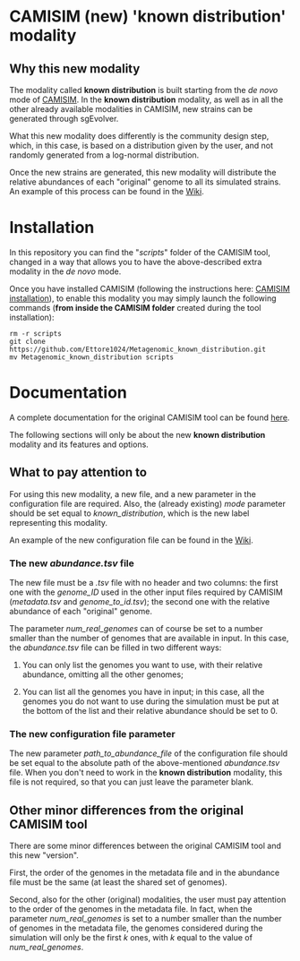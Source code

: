 # CAMISIM (new) 'known distribution' modality

## Why this new modality
The modality called **known distribution** is built starting from the _de novo_ mode of [CAMISIM](https://github.com/CAMI-challenge/CAMISIM).
In the **known distribution** modality, as well as in all the other already available modalities in CAMISIM, new strains can be generated through sgEvolver.

What this new modality does differently is the community design step, which, in this case, is based on a distribution given by the user, and not randomly generated 
from a log-normal distribution.

Once the new strains are generated, this new modality will distribute the relative abundances of each "original" genome to all its simulated strains. An example of this process 
can be found in the [Wiki](https://github.com/Ettore1024/Metagenomic_known_distribution/wiki#redistribution-of-abundances).

# Installation
In this repository you can find the "_scripts_" folder of the CAMISIM tool, changed in a way that allows you to have the above-described extra modality in the _de novo_ mode.

Once you have installed CAMISIM (following the instructions here: [CAMISIM installation](https://github.com/CAMI-challenge/CAMISIM/wiki/User-manual#installation)), 
to enable this modality you may simply launch the following commands (**from inside the CAMISIM folder** created during the tool installation):

    rm -r scripts
    git clone https://github.com/Ettore1024/Metagenomic_known_distribution.git
    mv Metagenomic_known_distribution scripts

# Documentation
A complete documentation for the original CAMISIM tool can be found [here](https://github.com/CAMI-challenge/CAMISIM/wiki/User-manual).

The following sections will only be about the new **known distribution** modality and its features and options.

## What to pay attention to
For using this new modality, a new file, and a new parameter in the configuration file are required.
Also, the (already existing) _mode_ parameter should be set equal to _known_distribution_, which is the new label representing this modality.

An example of the new configuration file can be found in the [Wiki](https://github.com/Ettore1024/Metagenomic_known_distribution/wiki#example-of-configuration-file).

### The new _abundance.tsv_ file
The new file must be a _.tsv_ file with no header and two columns: the first one with the _genome_ID_ used in the other input files required by CAMISIM 
(_metadata.tsv_ and _genome_to_id.tsv_); the second one with the relative abundance of each "original" genome.

The parameter _num_real_genomes_ can of course be set to a number smaller than the number of genomes that are available in input. In this case, the _abundance.tsv_ file can be filled in two different ways:

  1. You can only list the genomes you want to use, with their relative abundance, omitting all the other genomes;

  2. You can list all the genomes you have in input; in this case, all the genomes you do not want to use during the simulation must be put at the bottom of the list 
and their relative abundance should be set to 0. 

### The new configuration file parameter 
The new parameter _path_to_abundance_file_ of the configuration file should be set equal to the absolute path of the above-mentioned _abundance.tsv_ file.
When you don't need to work in the **known distribution** modality, this file is not required, so that you can just leave the parameter blank.

## Other minor differences from the original CAMISIM tool
There are some minor differences between the original CAMISIM tool and this new "version".

First, the order of the genomes in the metadata file and in the abundance file must be the same (at least the shared set of genomes).

Second, also for the other (original) modalities, the user must pay attention to the order of the genomes in the metadata file. In fact, when the parameter _num_real_genomes_ is set to a number smaller than the number of genomes in the metadata file, the genomes considered during the simulation will only be the first _k_ ones, with _k_ equal to the value of _num_real_genomes_. 
